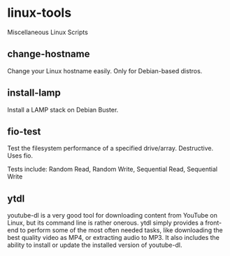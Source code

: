 # linux-tools
Miscellaneous Linux Scripts

## change-hostname

Change your Linux hostname easily. Only for Debian-based distros.

## install-lamp

Install a LAMP stack on Debian Buster.

## fio-test

Test the filesystem performance of a specified drive/array. Destructive. Uses fio.

Tests include: Random Read, Random Write, Sequential Read, Sequential Write

## ytdl

youtube-dl is a very good tool for downloading content from YouTube on Linux, but its command line is rather onerous. ytdl simply provides a front-end to perform some of the most often needed tasks, like downloading the best quality video as MP4, or extracting audio to MP3. It also includes the ability to install or update the installed version of youtube-dl.
